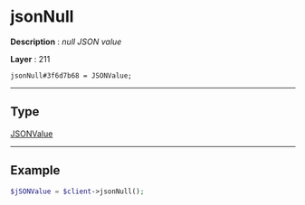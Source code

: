 # jsonNull

**Description** : *null JSON value*

**Layer** : 211

```tl
jsonNull#3f6d7b68 = JSONValue;
```

---

## Type

[JSONValue](type/JSONValue)

---

## Example

```php
$jSONValue = $client->jsonNull();
```